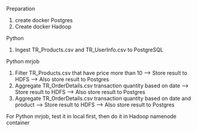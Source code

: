 Preparation
1. create docker Postgres
2. Create docker Hadoop

Python
1. Ingest TR_Products.csv and TR_UserInfo.csv to PostgreSQL

Python mrjob
1. Filter TR_Products.csv that have price more than 10 --> Store result to HDFS --> Also store result to Postgres
2. Aggregate TR_OrderDetails.csv transaction quantity based on date  --> Store result to HDFS --> Also store result to Postgres
3. Aggregate TR_OrderDetails.csv transaction quantity based on date and product  --> Store result to HDFS --> Also store result to Postgres


For Python mrjob, test it in local first, then do it in Hadoop namenode container